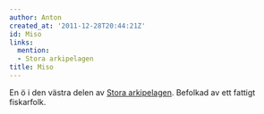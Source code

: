 ```yaml
---
author: Anton
created_at: '2011-12-28T20:44:21Z'
id: Miso
links:
  mention:
  - Stora arkipelagen
title: Miso
---
```


En ö i den västra delen av [Stora arkipelagen]. Befolkad av ett fattigt fiskarfolk.

  [Stora arkipelagen]: Stora_arkipelagen
